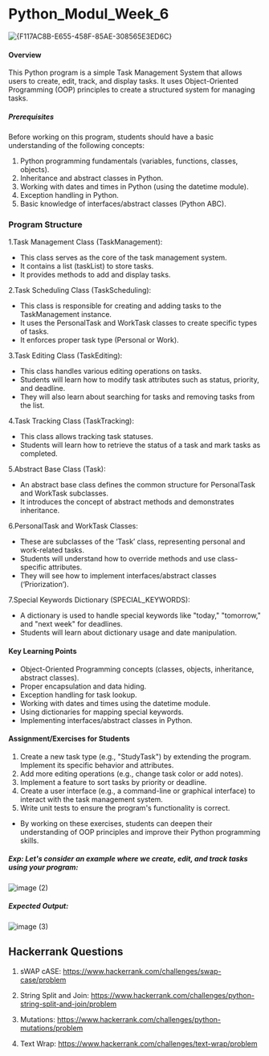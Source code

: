 # Python_Modul_Week_6
![{F117AC8B-E655-458F-85AE-308565E3ED6C}](https://github.com/user-attachments/assets/6c950ca1-f386-43d2-872f-37bc79bd98fb)



#### Overview
This Python program is a simple Task Management System that allows users to create, edit, track, and display tasks. It uses Object-Oriented Programming (OOP) principles to create a structured system for managing tasks.
##### Prerequisites
Before working on this program, students should have a basic understanding of the following concepts:
1. Python programming fundamentals (variables, functions, classes, objects).
2. Inheritance and abstract classes in Python.
3. Working with dates and times in Python (using the datetime module).
4. Exception handling in Python.
5. Basic knowledge of interfaces/abstract classes (Python ABC).
### Program Structure
1.Task Management Class (TaskManagement):
* This class serves as the core of the task management system.
* It contains a list (taskList) to store tasks.
* It provides methods to add and display tasks.
  
2.Task Scheduling Class (TaskScheduling):
* This class is responsible for creating and adding tasks to the TaskManagement instance.
* It uses the PersonalTask and WorkTask classes to create specific types of tasks.
* It enforces proper task type (Personal or Work).
  
3.Task Editing Class (TaskEditing):
* This class handles various editing operations on tasks.
* Students will learn how to modify task attributes such as status, priority, and deadline.
* They will also learn about searching for tasks and removing tasks from the list.
  
4.Task Tracking Class (TaskTracking):
* This class allows tracking task statuses.
* Students will learn how to retrieve the status of a task and mark tasks as completed.
  
5.Abstract Base Class (Task):
* An abstract base class defines the common structure for PersonalTask and WorkTask subclasses.
* It introduces the concept of abstract methods and demonstrates inheritance.
  
6.PersonalTask and WorkTask Classes:
* These are subclasses of the ‘Task’ class, representing personal and work-related tasks.
* Students will understand how to override methods and use class-specific attributes.
* They will see how to implement interfaces/abstract classes (‘Priorization’).
  
7.Special Keywords Dictionary (SPECIAL_KEYWORDS):
* A dictionary is used to handle special keywords like "today," "tomorrow," and "next week" for deadlines.
* Students will learn about dictionary usage and date manipulation.
  
#### Key Learning Points
* Object-Oriented Programming concepts (classes, objects, inheritance, abstract classes).
* Proper encapsulation and data hiding.
* Exception handling for task lookup.
* Working with dates and times using the datetime module.
* Using dictionaries for mapping special keywords.
* Implementing interfaces/abstract classes in Python.
  
#### Assignment/Exercises for Students
1. Create a new task type (e.g., "StudyTask") by extending the program. Implement its specific behavior and attributes.
2. Add more editing operations (e.g., change task color or add notes).
3. Implement a feature to sort tasks by priority or deadline.
4. Create a user interface (e.g., a command-line or graphical interface) to interact with the task management system.
5. Write unit tests to ensure the program's functionality is correct.
   
- By working on these exercises, students can deepen their understanding of OOP principles and improve their Python programming skills.

##### Exp: Let's consider an example where we create, edit, and track tasks using your program:
![image (2)](https://github.com/user-attachments/assets/7b70b1c1-3e67-4bf6-9629-e4badab118d3)


##### Expected Output:
![image (3)](https://github.com/user-attachments/assets/a80808cc-d02d-4602-96d8-ee951c2b9538)



## Hackerrank Questions

1. sWAP cASE: https://www.hackerrank.com/challenges/swap-case/problem

2. String Split and Join: https://www.hackerrank.com/challenges/python-string-split-and-join/problem

3. Mutations: https://www.hackerrank.com/challenges/python-mutations/problem

4. Text Wrap: https://www.hackerrank.com/challenges/text-wrap/problem
